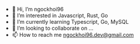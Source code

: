 - 👋 Hi, I’m ngockhoi96
- 👀 I’m interested in Javascript, Rust, Go
- 🌱 I’m currently learning Typescript, Go, MySQL
- 💞️ I’m looking to collaborate on ...
- 📫 How to reach me ngockhoi96.dev@gmail.com

<!---
anIcedAntFA/anIcedAntFA is a ✨ special ✨ repository because its `README.md` (this file) appears on your GitHub profile.
You can click the Preview link to take a look at your changes.
--->
